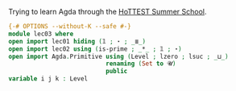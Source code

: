 Trying to learn Agda through the [HoTTEST Summer School](https://github.com/martinescardo/HoTTEST-Summer-School).

```agda
{-# OPTIONS --without-K --safe #-}
module lec03 where
open import lec01 hiding (𝟙 ; ⋆ ; _≣_)
open import lec02 using (is-prime ; _*_ ; 𝟙 ; ⋆)
open import Agda.Primitive using (Level ; lzero ; lsuc ; _⊔_)
                           renaming (Set to 𝓤)
                           public
variable i j k : Level
```
